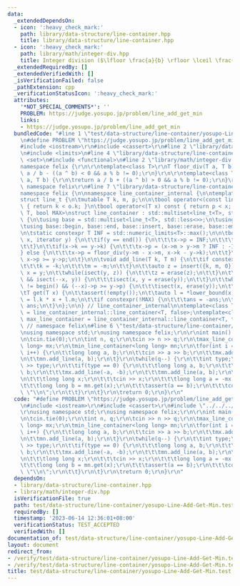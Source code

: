 ```yaml
---
data:
  _extendedDependsOn:
  - icon: ':heavy_check_mark:'
    path: library/data-structure/line-container.hpp
    title: library/data-structure/line-container.hpp
  - icon: ':heavy_check_mark:'
    path: library/math/integer-div.hpp
    title: Integer division ($\lfloor \frac{a}{b} \rfloor \lceil \frac{a}{b} \rceil$)
  _extendedRequiredBy: []
  _extendedVerifiedWith: []
  _isVerificationFailed: false
  _pathExtension: cpp
  _verificationStatusIcon: ':heavy_check_mark:'
  attributes:
    '*NOT_SPECIAL_COMMENTS*': ''
    PROBLEM: https://judge.yosupo.jp/problem/line_add_get_min
    links:
    - https://judge.yosupo.jp/problem/line_add_get_min
  bundledCode: "#line 1 \"test/data-structure/line-container/yosupo-Line-Add-Get-Min.test.cpp\"\
    \n#define PROBLEM \"https://judge.yosupo.jp/problem/line_add_get_min\"\r\n\r\n\
    #include <iostream>\r\n#include <cassert>\r\n#line 2 \"library/data-structure/line-container.hpp\"\
    \n#include <limits>\n#line 4 \"library/data-structure/line-container.hpp\"\n#include\
    \ <set>\n#include <functional>\n#line 2 \"library/math/integer-div.hpp\"\n\r\n\
    namespace felix {\r\n\r\ntemplate<class T>\r\nT floor_div(T a, T b) {\r\n\treturn\
    \ a / b - ((a ^ b) < 0 && a % b != 0);\r\n}\r\n\r\ntemplate<class T>\r\nT ceil_div(T\
    \ a, T b) {\r\n\treturn a / b + ((a ^ b) > 0 && a % b != 0);\r\n}\r\n\r\n} //\
    \ namespace felix\r\n#line 7 \"library/data-structure/line-container.hpp\"\n\n\
    namespace felix {\n\nnamespace line_container_internal {\n\ntemplate<class T>\n\
    struct line_t {\n\tmutable T k, m, p;\n\n\tbool operator<(const line_t& o) const\
    \ { return k < o.k; }\n\tbool operator<(T x) const { return p < x; }\n};\n\ntemplate<class\
    \ T, bool MAX>\nstruct line_container : std::multiset<line_t<T>, std::less<>>\
    \ {\n\tusing base = std::multiset<line_t<T>, std::less<>>;\n\tusing typename base::iterator;\n\
    \tusing base::begin, base::end, base::insert, base::erase, base::empty, base::lower_bound;\n\
    \n\tstatic constexpr T INF = std::numeric_limits<T>::max();\n\n\tbool isect(iterator\
    \ x, iterator y) {\n\t\tif(y == end()) {\n\t\t\tx->p = INF;\n\t\t\treturn 0;\n\
    \t\t}\n\t\tif(x->k == y->k) {\n\t\t\tx->p = (x->m > y->m ? INF : -INF);\n\t\t\
    } else {\n\t\t\tx->p = floor_div(y->m - x->m, x->k - y->k);\n\t\t}\n\t\treturn\
    \ x->p >= y->p;\n\t}\n\n\tvoid add_line(T k, T m) {\n\t\tif constexpr(!MAX) {\n\
    \t\t\tk = -k;\n\t\t\tm = -m;\n\t\t}\n\t\tauto z = insert({k, m, 0}), y = z++,\
    \ x = y;\n\t\twhile(isect(y, z)) {\n\t\t\tz = erase(z);\n\t\t}\n\t\tif(x != begin()\
    \ && isect(--x, y)) {\n\t\t\tisect(x, y = erase(y));\n\t\t}\n\t\twhile((y = x)\
    \ != begin() && (--x)->p >= y->p) {\n\t\t\tisect(x, erase(y));\n\t\t}\n\t}\n\n\
    \tT get(T x) {\n\t\tassert(!empty());\n\t\tauto l = *lower_bound(x);\n\t\tT ans\
    \ = l.k * x + l.m;\n\t\tif constexpr(!MAX) {\n\t\t\tans = -ans;\n\t\t}\n\t\treturn\
    \ ans;\n\t}\n};\n\n} // line_container_internal\n\ntemplate<class T> using min_line_container\
    \ = line_container_internal::line_container<T, false>;\ntemplate<class T> using\
    \ max_line_container = line_container_internal::line_container<T, true>;\n\n}\
    \ // namespace felix\n#line 6 \"test/data-structure/line-container/yosupo-Line-Add-Get-Min.test.cpp\"\
    \nusing namespace std;\r\nusing namespace felix;\r\n\r\nint main() {\r\n\tios::sync_with_stdio(false);\r\
    \n\tcin.tie(0);\r\n\tint n, q;\r\n\tcin >> n >> q;\r\n\tmax_line_container<long\
    \ long> mx;\r\n\tmin_line_container<long long> mn;\r\n\tfor(int i = 0; i < n;\
    \ i++) {\r\n\t\tlong long a, b;\r\n\t\tcin >> a >> b;\r\n\t\tmx.add_line(-a, -b);\r\
    \n\t\tmn.add_line(a, b);\r\n\t}\r\n\twhile(q--) {\r\n\t\tint type;\r\n\t\tcin\
    \ >> type;\r\n\t\tif(type == 0) {\r\n\t\t\tlong long a, b;\r\n\t\t\tcin >> a >>\
    \ b;\r\n\t\t\tmx.add_line(-a, -b);\r\n\t\t\tmn.add_line(a, b);\r\n\t\t} else {\r\
    \n\t\t\tlong long x;\r\n\t\t\tcin >> x;\r\n\t\t\tlong long a = -mx.get(x);\r\n\
    \t\t\tlong long b = mn.get(x);\r\n\t\t\tassert(a == b);\r\n\t\t\tcout << a <<\
    \ \"\\n\";\r\n\t\t}\r\n\t}\r\n\treturn 0;\r\n}\r\n"
  code: "#define PROBLEM \"https://judge.yosupo.jp/problem/line_add_get_min\"\r\n\r\
    \n#include <iostream>\r\n#include <cassert>\r\n#include \"../../../library/data-structure/line-container.hpp\"\
    \r\nusing namespace std;\r\nusing namespace felix;\r\n\r\nint main() {\r\n\tios::sync_with_stdio(false);\r\
    \n\tcin.tie(0);\r\n\tint n, q;\r\n\tcin >> n >> q;\r\n\tmax_line_container<long\
    \ long> mx;\r\n\tmin_line_container<long long> mn;\r\n\tfor(int i = 0; i < n;\
    \ i++) {\r\n\t\tlong long a, b;\r\n\t\tcin >> a >> b;\r\n\t\tmx.add_line(-a, -b);\r\
    \n\t\tmn.add_line(a, b);\r\n\t}\r\n\twhile(q--) {\r\n\t\tint type;\r\n\t\tcin\
    \ >> type;\r\n\t\tif(type == 0) {\r\n\t\t\tlong long a, b;\r\n\t\t\tcin >> a >>\
    \ b;\r\n\t\t\tmx.add_line(-a, -b);\r\n\t\t\tmn.add_line(a, b);\r\n\t\t} else {\r\
    \n\t\t\tlong long x;\r\n\t\t\tcin >> x;\r\n\t\t\tlong long a = -mx.get(x);\r\n\
    \t\t\tlong long b = mn.get(x);\r\n\t\t\tassert(a == b);\r\n\t\t\tcout << a <<\
    \ \"\\n\";\r\n\t\t}\r\n\t}\r\n\treturn 0;\r\n}\r\n"
  dependsOn:
  - library/data-structure/line-container.hpp
  - library/math/integer-div.hpp
  isVerificationFile: true
  path: test/data-structure/line-container/yosupo-Line-Add-Get-Min.test.cpp
  requiredBy: []
  timestamp: '2023-06-14 12:36:01+08:00'
  verificationStatus: TEST_ACCEPTED
  verifiedWith: []
documentation_of: test/data-structure/line-container/yosupo-Line-Add-Get-Min.test.cpp
layout: document
redirect_from:
- /verify/test/data-structure/line-container/yosupo-Line-Add-Get-Min.test.cpp
- /verify/test/data-structure/line-container/yosupo-Line-Add-Get-Min.test.cpp.html
title: test/data-structure/line-container/yosupo-Line-Add-Get-Min.test.cpp
---
```

